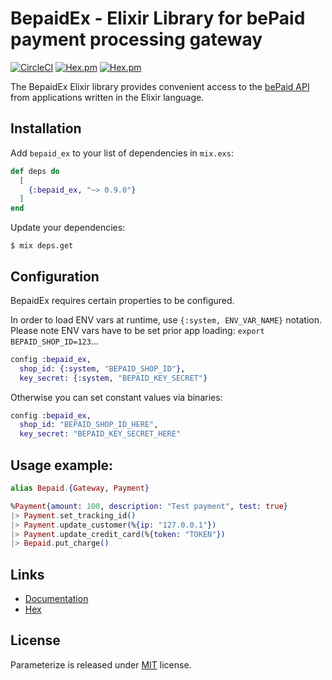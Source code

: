 # BepaidEx - Elixir Library for bePaid payment processing gateway

[![CircleCI](https://circleci.com/gh/PavelTyk/bepaid_ex/tree/master.svg?style=shield)](https://circleci.com/gh/PavelTyk/bepaid_ex/tree/master)
[![Hex.pm](https://img.shields.io/librariesio/release/hex/bepaid_ex/0.9.0.svg)](https://hex.pm/packages/bepaid_ex)
[![Hex.pm](https://img.shields.io/hexpm/v/bepaid_ex.svg)](https://hex.pm/packages/bepaid_ex)

The BepaidEx Elixir library provides convenient access to the [bePaid API](https://docs.bepaid.by/en/introduction) from applications written in the Elixir language.

## Installation

Add `bepaid_ex` to your list of dependencies in `mix.exs`:

```elixir
def deps do
  [
    {:bepaid_ex, "~> 0.9.0"}
  ]
end
```

Update your dependencies:

```
$ mix deps.get
```

## Configuration

BepaidEx requires certain properties to be configured.

In order to load ENV vars at runtime, use `{:system, ENV_VAR_NAME}` notation.
Please note ENV vars have to be set prior app loading: `export BEPAID_SHOP_ID=123`...

```elixir
config :bepaid_ex,
  shop_id: {:system, "BEPAID_SHOP_ID"},
  key_secret: {:system, "BEPAID_KEY_SECRET"}
```

Otherwise you can set constant values via binaries:

```elixir
config :bepaid_ex,
  shop_id: "BEPAID_SHOP_ID_HERE",
  key_secret: "BEPAID_KEY_SECRET_HERE"
```

## Usage example:

```elixir
alias Bepaid.{Gateway, Payment}

%Payment{amount: 100, description: "Test payment", test: true}
|> Payment.set_tracking_id()
|> Payment.update_customer(%{ip: "127.0.0.1"})
|> Payment.update_credit_card(%{token: "TOKEN"})
|> Bepaid.put_charge()
```

## Links

* [Documentation][1]
* [Hex][2]

## License

Parameterize is released under [MIT][3] license.

[1]: https://hexdocs.pm/bepaid_ex/Bepaid.Gateway.html

[2]: https://hex.pm/packages/bepaid_ex

[3]: https://github.com/paveltyk/bepaid_ex/blob/master/LICENSE.md
